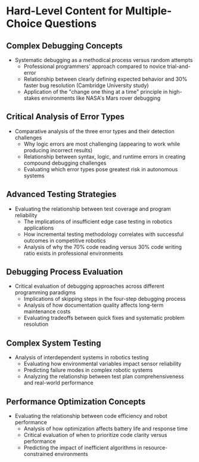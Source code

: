 # Hard-Level Content for Multiple-Choice Questions

## Complex Debugging Concepts
- Systematic debugging as a methodical process versus random attempts
  - Professional programmers' approach compared to novice trial-and-error
  - Relationship between clearly defining expected behavior and 30% faster bug resolution (Cambridge University study)
  - Application of the "change one thing at a time" principle in high-stakes environments like NASA's Mars rover debugging

## Critical Analysis of Error Types
- Comparative analysis of the three error types and their detection challenges
  - Why logic errors are most challenging (appearing to work while producing incorrect results)
  - Relationship between syntax, logic, and runtime errors in creating compound debugging challenges
  - Evaluating which error types pose greatest risk in autonomous systems

## Advanced Testing Strategies
- Evaluating the relationship between test coverage and program reliability
  - The implications of insufficient edge case testing in robotics applications
  - How incremental testing methodology correlates with successful outcomes in competitive robotics
  - Analysis of why the 70% code reading versus 30% code writing ratio exists in professional environments

## Debugging Process Evaluation
- Critical evaluation of debugging approaches across different programming paradigms
  - Implications of skipping steps in the four-step debugging process
  - Analysis of how documentation quality affects long-term maintenance costs
  - Evaluating tradeoffs between quick fixes and systematic problem resolution

## Complex System Testing
- Analysis of interdependent systems in robotics testing
  - Evaluating how environmental variables impact sensor reliability
  - Predicting failure modes in complex robotic systems
  - Analyzing the relationship between test plan comprehensiveness and real-world performance

## Performance Optimization Concepts
- Evaluating the relationship between code efficiency and robot performance
  - Analysis of how optimization affects battery life and response time
  - Critical evaluation of when to prioritize code clarity versus performance
  - Predicting the impact of inefficient algorithms in resource-constrained environments